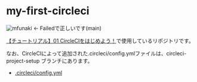 # my-first-circleci
![mfunaki](https://circleci.com/gh/mfunaki/my-first-circleci.svg?style=svg) ← Failedで正しいです(main)

[【チュートリアル】01 CircleCIをはじめよう！](https://youtu.be/cOHKRYgdzDY)で使用しているリポジトリです。

なお、CircleCIによって追加された.circleci/config.ymlファイルは、circleci-project-setup ブランチにあります。
- [.circleci/config.yml](https://github.com/mfunaki/my-first-circleci/tree/circleci-project-setup)